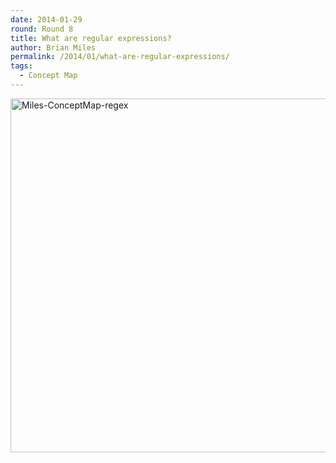 ```yaml
---
date: 2014-01-29
round: Round 8
title: What are regular expressions?
author: Brian Miles
permalink: /2014/01/what-are-regular-expressions/
tags:
  - Concept Map
---
```

[<img class="alignnone size-large wp-image-5726" alt="Miles-ConceptMap-regex" src="/training-course/uploads/2014/01/IMG_1544-1024x820.png" width="707" height="566" />][1]

 [1]: /training-course/uploads/2014/01/IMG_1544.png
